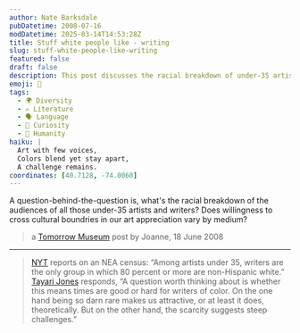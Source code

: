 ```yaml
---
author: Nate Barksdale
pubDatetime: 2008-07-16
modDatetime: 2025-03-14T14:53:28Z
title: Stuff white people like - writing
slug: stuff-white-people-like-writing
featured: false
draft: false
description: This post discusses the racial breakdown of under-35 artists and writers, highlighting the challenges and representation of writers of color.
emoji: 🎨
tags:
  - 🌍 Diversity
  - ✍️ Literature
  - 🗣️ Language
  - 🤔 Curiosity
  - 🙏 Humanity
haiku: |
  Art with few voices,  
  Colors blend yet stay apart,  
  A challenge remains.
coordinates: [40.7128, -74.0060]
---
```


A question-behind-the-question is, what's the racial breakdown of the audiences of all those under-35 artists and writers? Does willingness to cross cultural boundries in our art appreciation vary by medium?

> a [Tomorrow Museum](https://www.google.com/search?q=%22Tomorrow%20Museum%22%20feeds.feedburner.com) post by Joanne, 18 June 2008

---

> [NYT](http://web.archive.org/web/20241216232810/https://www.nytimes.com/2008/06/12/arts/12nea.html) reports on an NEA census: “Among artists under 35, writers are the only group in which 80 percent or more are non-Hispanic white.” [Tayari Jones](http://web.archive.org/web/20080930171440/http://www.tayarijones.com/blog/archives/2008/06/artists_in_the.html) responds, “A question worth thinking about is whether this means times are good or hard for writers of color. On the one hand being so darn rare makes us attractive, or at least it does, theoretically. But on the other hand, the scarcity suggests steep challenges.”
